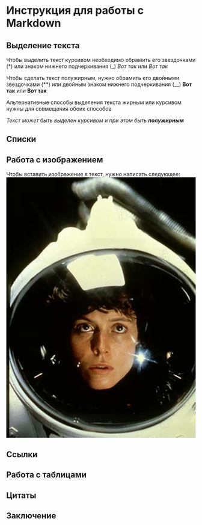# Инструкция для работы с Markdown

## Выделение текста
Чтобы выделить текст курсивом необходимо обрамить его звездочками (*) или знаком нижнего подчеркивания (_) *Вот так* или _Вот так_

Чтобы сделать текст полужирным, нужно обрамить его двойными звездочками (**) или двойным знаком нижнего подчеркивания (__) **Вот так** или __Вот так__

Альтернативные способы выделения текста жирным или курсивом нужны для совмещения обоих способов

_Текст может быть выделен курсивом и при этом быть **полужирным**_
## Списки

## Работа с изображением

Чтобы вставить изображение в текст, нужно написать следующее: 
![Эллен Рипли](926b13ec1f994d30c176c4254a440f8f.jpg)


## Ссылки

## Работа с таблицами

## Цитаты

## Заключение 